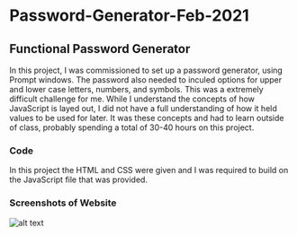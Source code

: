 # Password-Generator-Feb-2021

## Functional Password Generator

In this project, I was commissioned to set up a password generator, using Prompt windows.  The password also needed to inculed options for upper and lower case letters, numbers, and symbols. This was a extremely difficult challenge for me.  While I understand the concepts of how JavaScript is layed out, I did not have a full understanding of how it held values to be used for later.  It was these concepts and had to learn outside of class, probably spending a total of 30-40 hours on this project.

### Code

In this project the HTML and CSS were given and I was required to build on the JavaScript file that was provided.

### Screenshots of Website

![alt text](promptwindow.jpg)

